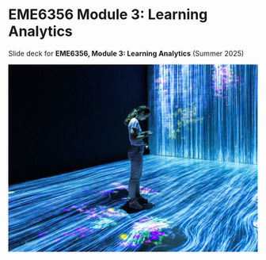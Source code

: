 # EME6356 Module 3: Learning Analytics

Slide deck for **EME6356, Module 3: Learning Analytics** (Summer 2025)

![](img/3-learning-analytics.jpg)
